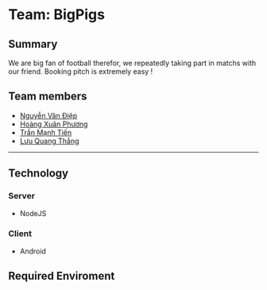 # Team: BigPigs

## Summary
We are big fan of football therefor, we repeatedly taking part in matchs with our friend.
Booking pitch is extremely easy !


## Team members

* [Nguyễn Văn Điệp](https://www.facebook.com/ngoanvv)
* [Hoàng Xuân Phương](https://www.facebook.com/H.XuanPhuong)
* [Trần Mạnh Tiến](https://www.facebook.com/ManhTien1212)
* [Lưu Quang Thắng](https://www.facebook.com/ManhTien1212)

----
## Technology
### Server
* NodeJS

### Client
* Android


## Required Enviroment 
